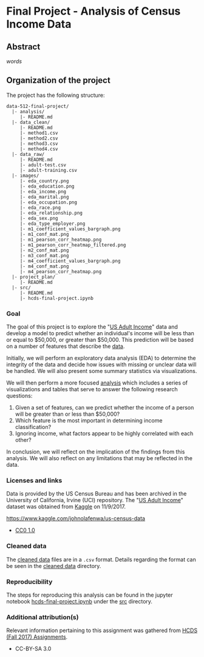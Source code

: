 # Final Project - Analysis of Census Income Data

## Abstract

_words_

## Organization of the project

The project has the following structure:

```
data-512-final-project/
  |- analysis/
     |- README.md
  |- data_clean/
     |- README.md
     |- method1.csv
     |- method2.csv
     |- method3.csv
     |- method4.csv
  |- data_raw/
     |- README.md
     |- adult-test.csv
     |- adult-training.csv
  |- images/
     |- eda_country.png
     |- eda_education.png
     |- eda_income.png
     |- eda_marital.png
     |- eda_occupation.png
     |- eda_race.png
     |- eda_relationship.png
     |- eda_sex.png
     |- eda_type_employer.png
     |- m1_coefficient_values_bargraph.png
     |- m1_conf_mat.png
     |- m1_pearson_corr_heatmap.png
     |- m1_pearson_corr_heatmap_filtered.png
     |- m2_conf_mat.png
     |- m3_conf_mat.png
     |- m4_coefficient_values_bargraph.png
     |- m4_conf_mat.png
     |- m4_pearson_corr_heatmap.png  
  |- project_plan/
  	 |- README.md
  |- src/
     |- README.md
     |- hcds-final-project.ipynb
```

### Goal

The goal of this project is to explore the "[US Adult Income](https://www.kaggle.com/johnolafenwa/us-census-data)" data and develop a model to predict whether an individual's income will be less than or equal to $50,000, or greater than $50,000. This prediction will be based on a number of features that describe the [data](/data_raw).

Initially, we will perform an exploratory data analysis (EDA) to determine the integrity of the data and decide how issues with missing or unclear data will be handled. We will also present some summary statistics via visualizations.

We will then perform a more focused [analysis](/analysis) which includes a series of visualizations and tables that serve to answer the following research questions:

1. Given a set of features, can we predict whether the income of a person will be greater than or less than $50,000?
2. Which feature is the most important in determining income classification?
3. Ignoring income, what factors appear to be highly correlated with each other?

In conclusion, we will reflect on the implication of the findings from this analysis. We will also reflect on any limitations that may be reflected in the data.

### Licenses and links

Data is provided by the US Census Bureau and has been archived in the University of California, Irvine (UCI) repository. The "[US Adult Income](https://www.kaggle.com/johnolafenwa/us-census-data)" dataset was obtained from [Kaggle](https://www.kaggle.com) on 11/9/2017.

https://www.kaggle.com/johnolafenwa/us-census-data

- [CC0 1.0](https://creativecommons.org/publicdomain/zero/1.0)

### Cleaned data

The [cleaned data](/data_clean) files are in a `.csv` format. Details regarding the format can be seen in the [cleaned data](/data_clean) directory.

### Reproducibility

The steps for reproducing this analysis can be found in the jupyter notebook [hcds-final-project.ipynb](/src/hcds-final-project.ipynb) under the [src](/src) directory.

### Additional attribution(s)

Relevant information pertaining to this assignment was gathered from [HCDS (Fall 2017) Assignments](https://wiki.communitydata.cc/HCDS_(Fall_2017)/Assignments#A6:_Final_project_report).

- CC-BY-SA 3.0
